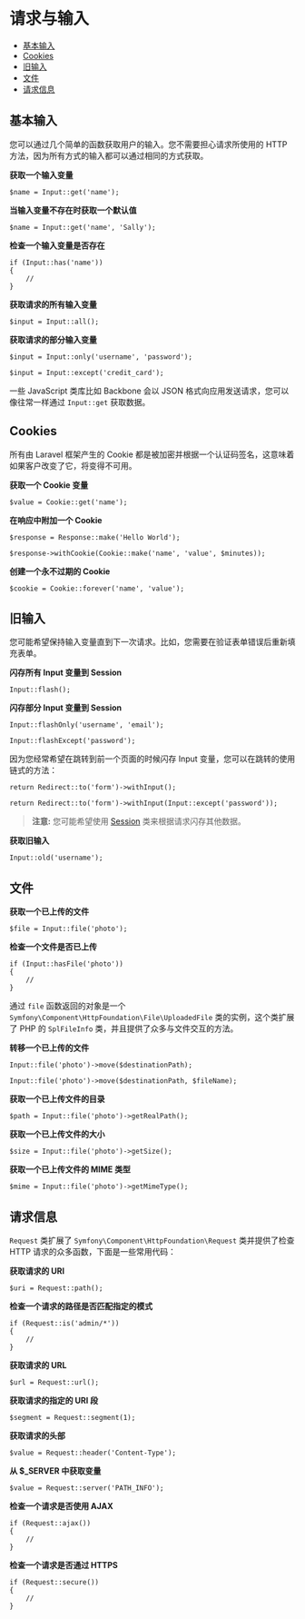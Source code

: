 # 请求与输入

- [基本输入](#basic-input)
- [Cookies](#cookies)
- [旧输入](#old-input)
- [文件](#files)
- [请求信息](#request-information)

<a name="basic-input"></a>
## 基本输入

您可以通过几个简单的函数获取用户的输入。您不需要担心请求所使用的 HTTP 方法，因为所有方式的输入都可以通过相同的方式获取。

**获取一个输入变量**

	$name = Input::get('name');

**当输入变量不存在时获取一个默认值**

	$name = Input::get('name', 'Sally');

**检查一个输入变量是否存在**

	if (Input::has('name'))
	{
		//
	}

**获取请求的所有输入变量**

	$input = Input::all();

**获取请求的部分输入变量**

	$input = Input::only('username', 'password');

	$input = Input::except('credit_card');

一些 JavaScript 类库比如 Backbone 会以 JSON 格式向应用发送请求，您可以像往常一样通过 `Input::get` 获取数据。

<a name="cookies"></a>
## Cookies

所有由 Laravel 框架产生的 Cookie 都是被加密并根据一个认证码签名，这意味着如果客户改变了它，将变得不可用。

**获取一个 Cookie 变量**

	$value = Cookie::get('name');

**在响应中附加一个 Cookie**

	$response = Response::make('Hello World');

	$response->withCookie(Cookie::make('name', 'value', $minutes));

**创建一个永不过期的 Cookie**

	$cookie = Cookie::forever('name', 'value');

<a name="old-input"></a>
## 旧输入

您可能希望保持输入变量直到下一次请求。比如，您需要在验证表单错误后重新填充表单。

**闪存所有 Input 变量到 Session**

	Input::flash();

**闪存部分 Input 变量到 Session**

	Input::flashOnly('username', 'email');

	Input::flashExcept('password');

因为您经常希望在跳转到前一个页面的时候闪存 Input 变量，您可以在跳转的使用链式的方法：

	return Redirect::to('form')->withInput();

	return Redirect::to('form')->withInput(Input::except('password'));

> **注意:** 您可能希望使用 [Session](/docs/session) 类来根据请求闪存其他数据。

**获取旧输入**

	Input::old('username');

<a name="files"></a>
## 文件

**获取一个已上传的文件**

	$file = Input::file('photo');

**检查一个文件是否已上传**

	if (Input::hasFile('photo'))
	{
		//
	}

通过 `file` 函数返回的对象是一个 `Symfony\Component\HttpFoundation\File\UploadedFile` 类的实例，这个类扩展了 PHP 的 `SplFileInfo` 类，并且提供了众多与文件交互的方法。

**转移一个已上传的文件**

	Input::file('photo')->move($destinationPath);

	Input::file('photo')->move($destinationPath, $fileName);

**获取一个已上传文件的目录**

	$path = Input::file('photo')->getRealPath();

**获取一个已上传文件的大小**

	$size = Input::file('photo')->getSize();

**获取一个已上传文件的 MIME 类型**

	$mime = Input::file('photo')->getMimeType();

<a name="request-information"></a>
## 请求信息

`Request` 类扩展了 `Symfony\Component\HttpFoundation\Request` 类并提供了检查 HTTP 请求的众多函数，下面是一些常用代码：

**获取请求的 URI**

	$uri = Request::path();

**检查一个请求的路径是否匹配指定的模式**

	if (Request::is('admin/*'))
	{
		//
	}

**获取请求的 URL**

	$url = Request::url();

**获取请求的指定的 URI 段**

	$segment = Request::segment(1);

**获取请求的头部**

	$value = Request::header('Content-Type');

**从 $_SERVER 中获取变量**

	$value = Request::server('PATH_INFO');

**检查一个请求是否使用 AJAX**

	if (Request::ajax())
	{
		//
	}

**检查一个请求是否通过 HTTPS**

	if (Request::secure())
	{
		//
	}
